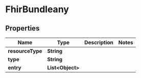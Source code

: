 

# FhirBundleany


## Properties

| Name | Type | Description | Notes |
|------------ | ------------- | ------------- | -------------|
|**resourceType** | **String** |  |  |
|**type** | **String** |  |  |
|**entry** | **List&lt;Object&gt;** |  |  |



